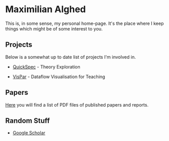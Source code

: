 # Maximilian Alghed

This is, in some sense, my personal home-page. It's the
place where I keep things which might be of some interest
to you.

## Projects
Below is a somewhat up to date list of projects I'm involved in.

* [QuickSpec](projectsHTML/QuickSpec.html) - Theory Exploration

* [VisPar](projectsHTML/VisPar.html) - Dataflow Visualisation for Teaching 

## Papers
[Here](papers.html) you will find a list of PDF files of published
papers and reports.

## Random Stuff
* [Google Scholar](https://scholar.google.se/citations?user=KGd-EW8AAAAJ&hl=en)
